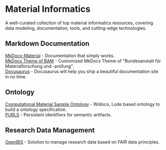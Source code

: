 # Material Informatics

A well-curated collection of top material informatics resources, covering data modeling, documentation, tools, and cutting-edge technologies.

## Markdown Documentation

[MkDocs-Material](https://squidfunk.github.io/mkdocs-material/) - Documentation that simply works.  
[MkDocs Theme of BAM](https://github.com/BAMresearch/bam-masterdata) - Customized MkDocs Theme of "Bundesanstalt für Materialforschung und -prüfung".  
[Docusaurus](https://docusaurus.io/) - Docusaurus will help you ship a beautiful documentation site in no time.  

## Ontology

[Computational Material Sample Ontology](https://github.com/OCDO/cmso) - Widoco, Lode based ontology to build a ontology specification.  
[PURLS](https://purls.helmholtz-metadaten.de/) - Persistent identifiers for semantic artifacts.

## Research Data Management

[OpenBIS](https://openbis.ch/) - Solution to manage research data based on FAIR data principles.
